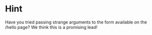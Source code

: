 # Hint

Have you tried passing strange arguments to the form available on the /hello page? We think this is a promising lead!

